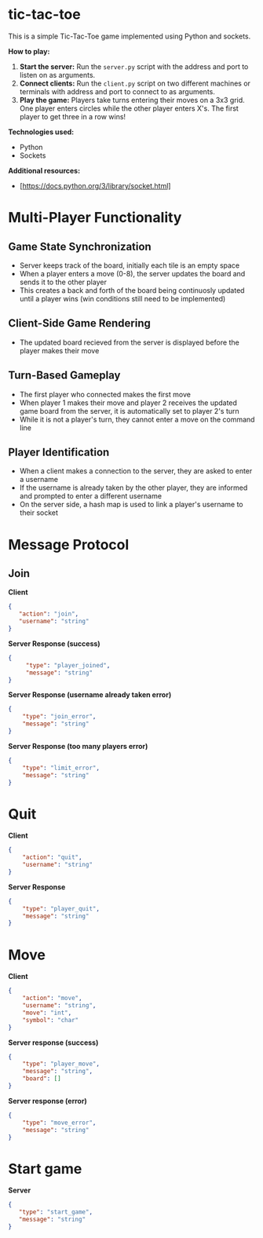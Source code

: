 # tic-tac-toe

This is a simple Tic-Tac-Toe game implemented using Python and sockets.

**How to play:**
1. **Start the server:** Run the `server.py` script with the address and port to listen on as arguments.
2. **Connect clients:** Run the `client.py` script on two different machines or terminals with address and port to connect to as arguments.
3. **Play the game:** Players take turns entering their moves on a 3x3 grid. One player enters circles while the other player enters X's. The first player to get three in a row wins!

**Technologies used:**
* Python
* Sockets

**Additional resources:**
* [https://docs.python.org/3/library/socket.html]

# Multi-Player Functionality

## Game State Synchronization
* Server keeps track of the board, initially each tile is an empty space
* When a player enters a move (0-8), the server updates the board and sends it to the other player
* This creates a back and forth of the board being continuosly updated until a player wins (win conditions still need to be implemented)

## Client-Side Game Rendering
* The updated board recieved from the server is displayed before the player makes their move

## Turn-Based Gameplay
* The first player who connected makes the first move
* When player 1 makes their move and player 2 receives the updated game board from the server, it is automatically set to player 2's turn
* While it is not a player's turn, they cannot enter a move on the command line

## Player Identification
* When a client makes a connection to the server, they are asked to enter a username
* If the username is already taken by the other player, they are informed and prompted to enter a different username
* On the server side, a hash map is used to link a player's username to their socket

# Message Protocol

## Join
**Client**
 ```json
{
    "action": "join",
    "username": "string" 
}
```

**Server Response (success)**
```json
{
     "type": "player_joined",
     "message": "string"
}
```

**Server Response (username already taken error)**
```json
{
    "type": "join_error",
    "message": "string"
}
```

**Server Response (too many players error)**
```json
{
    "type": "limit_error",
    "message": "string"
}
```

# Quit
**Client**
```json
{
    "action": "quit",
    "username": "string"
}
```

**Server Response**
```json
{
    "type": "player_quit",
    "message": "string"
}
```

# Move
**Client**
```json
{
    "action": "move",
    "username": "string",
    "move": "int",
    "symbol": "char"
}
```

**Server response (success)**
```json
{
    "type": "player_move",
    "message": "string",
    "board": []
}
```

**Server response (error)**
```json
{
    "type": "move_error",
    "message": "string"
}
```

# Start game
**Server**
```json
{
   "type": "start_game",
   "message": "string"
}
```
